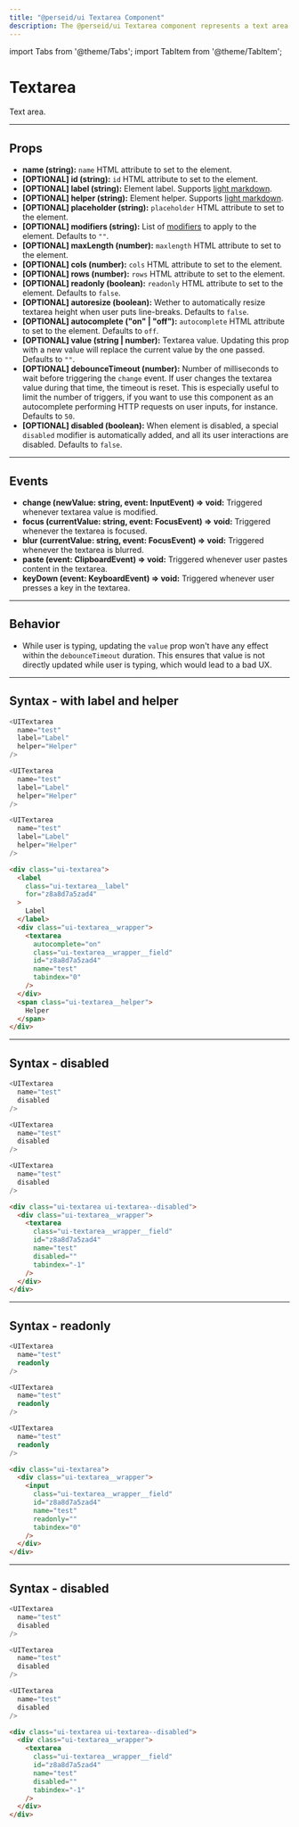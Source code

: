 ```yaml
---
title: "@perseid/ui Textarea Component"
description: The @perseid/ui Textarea component represents a text area.
---
```


import Tabs from '@theme/Tabs';
import TabItem from '@theme/TabItem';

# Textarea

Text area.

---

## Props

- **name (string):**  `name` HTML attribute to set to the element.
- **[OPTIONAL] id (string):** `id` HTML attribute to set to the element.
- **[OPTIONAL] label (string):** Element label. Supports [light markdown](/docs/ui/helpers#markdown).
- **[OPTIONAL] helper (string):** Element helper. Supports [light markdown](/docs/ui/helpers#markdown).
- **[OPTIONAL] placeholder (string):** `placeholder` HTML attribute to set to the element.
- **[OPTIONAL] modifiers (string):** List of [modifiers](/docs/ui/helpers#buildclass) to apply to the element. Defaults to `""`.
- **[OPTIONAL] maxLength (number):** `maxlength` HTML attribute to set to the element.
- **[OPTIONAL] cols (number):** `cols` HTML attribute to set to the element.
- **[OPTIONAL] rows (number):** `rows` HTML attribute to set to the element.
- **[OPTIONAL] readonly (boolean):** `readonly` HTML attribute to set to the element. Defaults to `false`.
- **[OPTIONAL] autoresize (boolean):** Wether to automatically resize textarea height when user puts line-breaks. Defaults to `false`.
- **[OPTIONAL] autocomplete ("on" | "off"):** `autocomplete` HTML attribute to set to the element. Defaults to `off`.
- **[OPTIONAL] value (string | number):** Textarea value. Updating this prop with a new value will replace the current value by the one passed. Defaults to `""`.
- **[OPTIONAL] debounceTimeout (number):** Number of milliseconds to wait before triggering the `change` event. If user changes the textarea value during that time, the timeout is reset. This is especially useful to limit the number of triggers, if you want to use this component as an autocomplete performing HTTP requests on user inputs, for instance. Defaults to `50`.
- **[OPTIONAL] disabled (boolean):** When element is disabled, a special `disabled` modifier is automatically added, and all its user interactions are disabled. Defaults to `false`.

---

## Events

- **change (newValue: string, event: InputEvent) => void:** Triggered whenever textarea value is modified.
- **focus (currentValue: string, event: FocusEvent) => void:** Triggered whenever the textarea is focused.
- **blur (currentValue: string, event: FocusEvent) => void:** Triggered whenever the textarea is blurred.
- **paste (event: ClipboardEvent) => void:** Triggered whenever user pastes content in the textarea.
- **keyDown (event: KeyboardEvent) => void:** Triggered whenever user presses a key in the textarea.

---

## Behavior

- While user is typing, updating the `value` prop won't have any effect within the `debounceTimeout` duration. This ensures that value is not directly updated while user is typing, which would lead to a bad UX.

---

## Syntax - with label and helper

<Tabs>
<TabItem value="react" label="React">

```typescript
<UITextarea
  name="test"
  label="Label"
  helper="Helper"
/>
```

</TabItem>
<TabItem value="vue" label="Vue">

```typescript
<UITextarea
  name="test"
  label="Label"
  helper="Helper"
/>
```

</TabItem>
<TabItem value="svelte" label="Svelte">

```typescript
<UITextarea
  name="test"
  label="Label"
  helper="Helper"
/>
```

</TabItem>
<TabItem value="html" label="HTML">

```html
<div class="ui-textarea">
  <label
    class="ui-textarea__label"
    for="z8a8d7a5zad4"
  >
    Label
  </label>
  <div class="ui-textarea__wrapper">
    <textarea
      autocomplete="on"
      class="ui-textarea__wrapper__field"
      id="z8a8d7a5zad4"
      name="test"
      tabindex="0"
    />
  </div>
  <span class="ui-textarea__helper">
    Helper
  </span>
</div>
```

</TabItem>
</Tabs>

---

## Syntax - disabled

<Tabs>
<TabItem value="react" label="React">

```typescript
<UITextarea
  name="test"
  disabled
/>
```

</TabItem>
<TabItem value="vue" label="Vue">

```typescript
<UITextarea
  name="test"
  disabled
/>
```

</TabItem>
<TabItem value="svelte" label="Svelte">

```typescript
<UITextarea
  name="test"
  disabled
/>
```

</TabItem>
<TabItem value="html" label="HTML">

```html
<div class="ui-textarea ui-textarea--disabled">
  <div class="ui-textarea__wrapper">
    <textarea
      class="ui-textarea__wrapper__field"
      id="z8a8d7a5zad4"
      name="test"
      disabled=""
      tabindex="-1"
    />
  </div>
</div>
```

</TabItem>
</Tabs>

---

## Syntax - readonly

<Tabs>
<TabItem value="react" label="React">

```typescript
<UITextarea
  name="test"
  readonly
/>
```

</TabItem>
<TabItem value="vue" label="Vue">

```typescript
<UITextarea
  name="test"
  readonly
/>
```

</TabItem>
<TabItem value="svelte" label="Svelte">

```typescript
<UITextarea
  name="test"
  readonly
/>
```

</TabItem>
<TabItem value="html" label="HTML">

```html
<div class="ui-textarea">
  <div class="ui-textarea__wrapper">
    <input
      class="ui-textarea__wrapper__field"
      id="z8a8d7a5zad4"
      name="test"
      readonly=""
      tabindex="0"
    />
  </div>
</div>
```

</TabItem>
</Tabs>

---

## Syntax - disabled

<Tabs>
<TabItem value="react" label="React">

```typescript
<UITextarea
  name="test"
  disabled
/>
```

</TabItem>
<TabItem value="vue" label="Vue">

```typescript
<UITextarea
  name="test"
  disabled
/>
```

</TabItem>
<TabItem value="svelte" label="Svelte">

```typescript
<UITextarea
  name="test"
  disabled
/>
```

</TabItem>
<TabItem value="html" label="HTML">

```html
<div class="ui-textarea ui-textarea--disabled">
  <div class="ui-textarea__wrapper">
    <textarea
      class="ui-textarea__wrapper__field"
      id="z8a8d7a5zad4"
      name="test"
      disabled=""
      tabindex="-1"
    />
  </div>
</div>
```

</TabItem>
</Tabs>
